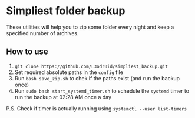 # Simpliest folder backup
These utilities will help you to zip some folder every night and keep a specified number of archives.

## How to use
1. `git clone https://github.com/L3odr0id/simpliest_backup.git`
2. Set required absolute paths in the `config` file
3. Run `bash save_zip.sh` to chek if the paths exist (and run the backup once)
4. Run `sudo bash start_systemd_timer.sh` to schedule the `systemd` timer to run the backup at 02:28 AM once a day

P.S. Check if timer is actually running using `systemctl --user list-timers`

